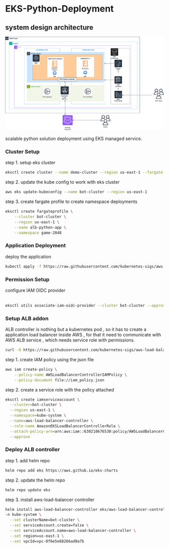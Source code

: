 # EKS-Python-Deployment

## system design architecture

![](eks-microservices.drawio.png)

scalable python solution deployment using EKS managed service.

### Cluster Setup

step 1. setup eks cluster

```bash
eksctl create cluster --name demo-cluster --region us-east-1 --fargate
```

step 2. update the kube config to work with eks cluster

```bash
aws eks update-kubeconfig --name bot-cluster --region us-east-1
```

step 3. create fargate profile to create namespace deployments

```bash
eksctl create fargateprofile \
    --cluster bot-cluster \
    --region us-east-1 \
    --name alb-python-app \
    --namespace game-2048
```

### Application Deployment

deploy the application

```bash
kubectl apply -f https://raw.githubusercontent.com/kubernetes-sigs/aws-load-balancer-controller/v2.5.4/docs/examples/2048/2048_full.yaml
```

### Permission Setup

configure IAM OIDC provider

```bash

eksctl utils associate-iam-oidc-provider --cluster bot-cluster --approve --region us-east-1
```

### Setup ALB addon

ALB controller is nothing but a kubernetes pod , so it has to create a application load balancer inside AWS , for that it need to communicate with AWS ALB service , which needs service role with permissions.

```bash
curl -O https://raw.githubusercontent.com/kubernetes-sigs/aws-load-balancer-controller/v2.5.4/docs/install/iam_policy.json
```

step 1. create IAM policy using the json file

```bash
aws iam create-policy \
    --policy-name AWSLoadBalancerControllerIAMPolicy \
    --policy-document file://iam_policy.json
```

step 2. create a service role with the policy attached

```bash
eksctl create iamserviceaccount \
  --cluster=bot-cluster \
  --region us-east-1 \
  --namespace=kube-system \
  --name=aws-load-balancer-controller \
  --role-name AmazonEKSLoadBalancerControllerRole \
  --attach-policy-arn=arn:aws:iam::630210676530:policy/AWSLoadBalancerControllerIAMPolicy \
  --approve
```

### Deploy ALB controller

step 1. add helm repo

```bash
helm repo add eks https://aws.github.io/eks-charts
```

step 2. update the helm repo

```bash
helm repo update eks
```

step 3. install aws-load-balancer controller

```bash
helm install aws-load-balancer-controller eks/aws-load-balancer-controller \
-n kube-system \
  --set clusterName=bot-cluster \
  --set serviceAccount.create=false \
  --set serviceAccount.name=aws-load-balancer-controller \
  --set region=us-east-1 \
  --set vpcId=vpc-0f6e5e88266ad0a7b
```
